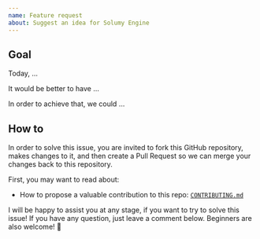 ```yaml
---
name: Feature request
about: Suggest an idea for Solumy Engine
---
```


## Goal

Today, ... <!-- describe the situation/usage BEFORE the existence of the feature -->

It would be better to have ... <!-- describe the value provided by the feature -->

In order to achieve that, we could ... <!-- (optional) provide solutions, ideas and/or an action plan -->

<!-- Screenshots and images are appreciated, to illustrate the current situation and your feature -->

## How to

<!-- This section explains how to contribute successfully to Solumy Engine's repo -->

In order to solve this issue, you are invited to fork this GitHub repository, makes changes to it, and then create a Pull Request so we can merge your changes back to this repository.

First, you may want to read about:

- How to propose a valuable contribution to this repo: [`CONTRIBUTING.md`](https://github.com/solumy/engine/blob/main/docs/CONTRIBUTING.md)

I will be happy to assist you at any stage, if you want to try to solve this issue! If you have any question, just leave a comment below. Beginners are also welcome! 🤗
